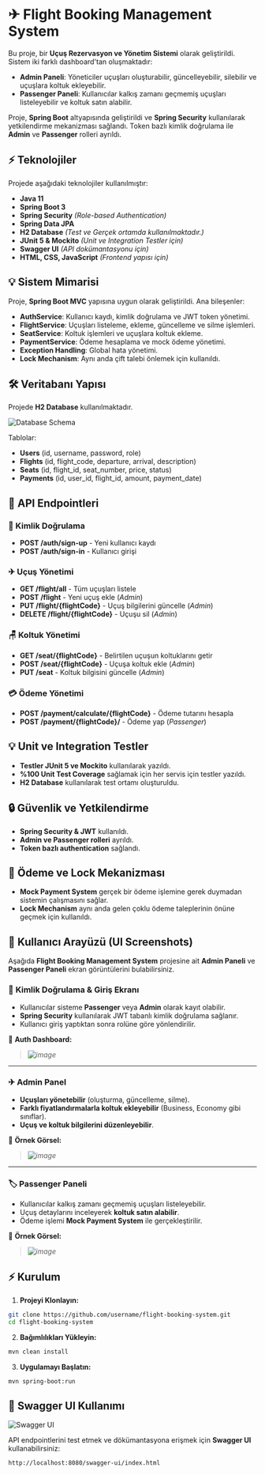 # ✈ Flight Booking Management System

Bu proje, bir **Uçuş Rezervasyon ve Yönetim Sistemi** olarak geliştirildi. Sistem iki farklı dashboard'tan oluşmaktadır:
- **Admin Paneli**: Yöneticiler uçuşları oluşturabilir, güncelleyebilir, silebilir ve uçuşlara koltuk ekleyebilir.
- **Passenger Paneli**: Kullanıcılar kalkış zamanı geçmemiş uçuşları listeleyebilir ve koltuk satın alabilir.

Proje, **Spring Boot** altyapısında geliştirildi ve **Spring Security** kullanılarak yetkilendirme mekanizması sağlandı. Token bazlı kimlik doğrulama ile **Admin** ve **Passenger** rolleri ayrıldı.

## ⚡ Teknolojiler

Projede aşağıdaki teknolojiler kullanılmıştır:

- **Java 11**  
- **Spring Boot 3**  
- **Spring Security** *(Role-based Authentication)*  
- **Spring Data JPA**  
- **H2 Database** *(Test ve Gerçek ortamda kullanılmaktadır.)*  
- **JUnit 5 & Mockito** *(Unit ve Integration Testler için)*  
- **Swagger UI** *(API dokümantasyonu için)*  
- **HTML, CSS, JavaScript** *(Frontend yapısı için)*  

## 💡 Sistem Mimarisi

Proje, **Spring Boot MVC** yapısına uygun olarak geliştirildi. Ana bileşenler:

- **AuthService**: Kullanıcı kaydı, kimlik doğrulama ve JWT token yönetimi.
- **FlightService**: Uçuşları listeleme, ekleme, güncelleme ve silme işlemleri.
- **SeatService**: Koltuk işlemleri ve uçuşlara koltuk ekleme.
- **PaymentService**: Ödeme hesaplama ve mock ödeme yönetimi.
- **Exception Handling**: Global hata yönetimi.
- **Lock Mechanism**: Aynı anda çift talebi önlemek için kullanıldı.

## 🛠 Veritabanı Yapısı

Projede **H2 Database** kullanılmaktadır.

![Database Schema](https://github.com/user-attachments/assets/ba69d0b0-bcda-403a-ab90-aa63fa43868d)

Tablolar:
- **Users** (id, username, password, role)
- **Flights** (id, flight_code, departure, arrival, description)
- **Seats** (id, flight_id, seat_number, price, status)
- **Payments** (id, user_id, flight_id, amount, payment_date)

## 📝 API Endpointleri

### 🔐 Kimlik Doğrulama
- **POST /auth/sign-up** - Yeni kullanıcı kaydı
- **POST /auth/sign-in** - Kullanıcı girişi

### ✈ Uçuş Yönetimi
- **GET /flight/all** - Tüm uçuşları listele
- **POST /flight** - Yeni uçuş ekle (*Admin*)
- **PUT /flight/{flightCode}** - Uçuş bilgilerini güncelle (*Admin*)
- **DELETE /flight/{flightCode}** - Uçuşu sil (*Admin*)

### 🪑 Koltuk Yönetimi
- **GET /seat/{flightCode}** - Belirtilen uçuşun koltuklarını getir
- **POST /seat/{flightCode}** - Uçuşa koltuk ekle (*Admin*)
- **PUT /seat** - Koltuk bilgisini güncelle (*Admin*)

### 💳 Ödeme Yönetimi
- **POST /payment/calculate/{flightCode}** - Ödeme tutarını hesapla
- **POST /payment/{flightCode}/** - Ödeme yap (*Passenger*)

## 💡 Unit ve Integration Testler

- **Testler JUnit 5 ve Mockito** kullanılarak yazıldı.
- **%100 Unit Test Coverage** sağlamak için her servis için testler yazıldı.
- **H2 Database** kullanılarak test ortamı oluşturuldu.

## 🔒 Güvenlik ve Yetkilendirme
- **Spring Security & JWT** kullanıldı.
- **Admin ve Passenger rolleri** ayrıldı.
- **Token bazlı authentication** sağlandı.

## 🌋 Ödeme ve Lock Mekanizması
- **Mock Payment System** gerçek bir ödeme işlemine gerek duymadan sistemin çalışmasını sağlar.
- **Lock Mechanism** aynı anda gelen çoklu ödeme taleplerinin önüne geçmek için kullanıldı.

## 🎨 Kullanıcı Arayüzü (UI Screenshots)

Aşağıda **Flight Booking Management System** projesine ait **Admin Paneli** ve **Passenger Paneli** ekran görüntülerini bulabilirsiniz.

### 🔐 **Kimlik Doğrulama & Giriş Ekranı**
- Kullanıcılar sisteme **Passenger** veya **Admin** olarak kayıt olabilir.
- **Spring Security** kullanılarak JWT tabanlı kimlik doğrulama sağlanır.
- Kullanıcı giriş yaptıktan sonra rolüne göre yönlendirilir.

📌 **Auth Dashboard:**
> *![image](https://github.com/user-attachments/assets/06df3edf-3416-479c-a89d-410c857b5e04)*

---

### ✈ **Admin Panel**
- **Uçuşları yönetebilir** (oluşturma, güncelleme, silme).
- **Farklı fiyatlandırmalarla koltuk ekleyebilir** (Business, Economy gibi sınıflar).
- **Uçuş ve koltuk bilgilerini düzenleyebilir**.

📌 **Örnek Görsel:**
> *![image](https://github.com/user-attachments/assets/fd1ed361-89fd-4130-8620-abf23891ffe0)*
---

### 🏷 **Passenger Paneli**
- Kullanıcılar kalkış zamanı geçmemiş uçuşları listeleyebilir.
- Uçuş detaylarını inceleyerek **koltuk satın alabilir**.
- Ödeme işlemi **Mock Payment System** ile gerçekleştirilir.

📌 **Örnek Görsel:**
> *![image](https://github.com/user-attachments/assets/9a126a9e-081b-4346-bf86-0947b46717f1)*

## ⚡ Kurulum

1. **Projeyi Klonlayın:**
```sh
git clone https://github.com/username/flight-booking-system.git
cd flight-booking-system
```
2. **Bağımlılıkları Yükleyin:**
```sh
mvn clean install
```
3. **Uygulamayı Başlatın:**
```sh
mvn spring-boot:run
```

## 📑 Swagger UI Kullanımı

![Swagger UI](https://github.com/user-attachments/assets/3981237b-f5e3-4a7a-80df-c499a6ffeda1)

API endpointlerini test etmek ve dökümantasyona erişmek için **Swagger UI** kullanabilirsiniz:
```sh
http://localhost:8080/swagger-ui/index.html
```

